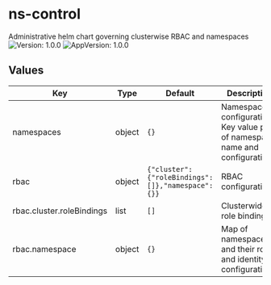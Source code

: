 <!-- Generated file. Do not edit. If you wish to add extra info provide it in _extra.gotmpl -->
# ns-control

Administrative helm chart governing clusterwise RBAC and namespaces
![Version: 1.0.0](https://img.shields.io/badge/Version-1.0.0-informational?style=flat-square) ![AppVersion: 1.0.0](https://img.shields.io/badge/AppVersion-1.0.0-informational?style=flat-square)

## Values

| Key | Type | Default | Description |
|-----|------|---------|-------------|
| namespaces | object | `{}` | Namespace configuration. Key value pair of namespace name and configuration. |
| rbac | object | `{"cluster":{"roleBindings":[]},"namespace":{}}` | RBAC configuration |
| rbac.cluster.roleBindings | list | `[]` | Clusterwide role bindings. |
| rbac.namespace | object | `{}` | Map of namespaces and their role and identity configurations. |

